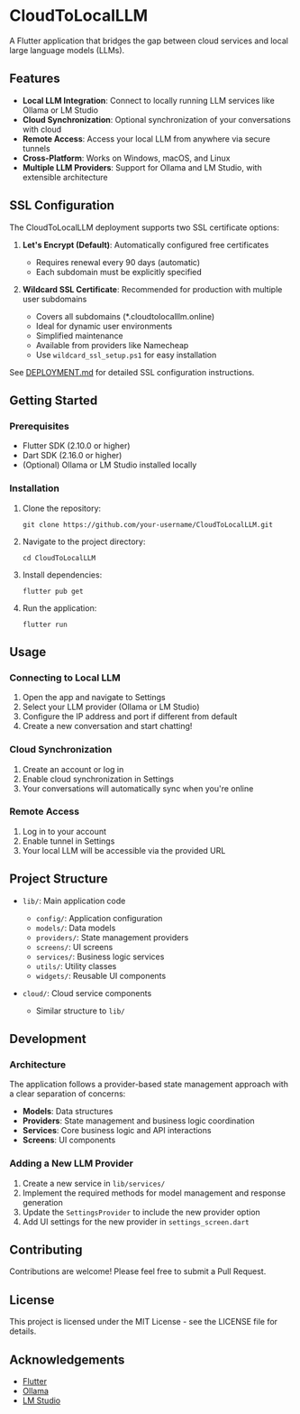 # CloudToLocalLLM

A Flutter application that bridges the gap between cloud services and local large language models (LLMs).

## Features

- **Local LLM Integration**: Connect to locally running LLM services like Ollama or LM Studio
- **Cloud Synchronization**: Optional synchronization of your conversations with cloud
- **Remote Access**: Access your local LLM from anywhere via secure tunnels
- **Cross-Platform**: Works on Windows, macOS, and Linux
- **Multiple LLM Providers**: Support for Ollama and LM Studio, with extensible architecture

## SSL Configuration

The CloudToLocalLLM deployment supports two SSL certificate options:

1. **Let's Encrypt (Default)**: Automatically configured free certificates
   - Requires renewal every 90 days (automatic)
   - Each subdomain must be explicitly specified
   
2. **Wildcard SSL Certificate**: Recommended for production with multiple user subdomains
   - Covers all subdomains (*.cloudtolocalllm.online)
   - Ideal for dynamic user environments
   - Simplified maintenance
   - Available from providers like Namecheap
   - Use `wildcard_ssl_setup.ps1` for easy installation

See [DEPLOYMENT.md](DEPLOYMENT.md) for detailed SSL configuration instructions.

## Getting Started

### Prerequisites

- Flutter SDK (2.10.0 or higher)
- Dart SDK (2.16.0 or higher)
- (Optional) Ollama or LM Studio installed locally

### Installation

1. Clone the repository:
   ```
   git clone https://github.com/your-username/CloudToLocalLLM.git
   ```

2. Navigate to the project directory:
   ```
   cd CloudToLocalLLM
   ```

3. Install dependencies:
   ```
   flutter pub get
   ```

4. Run the application:
   ```
   flutter run
   ```

## Usage

### Connecting to Local LLM

1. Open the app and navigate to Settings
2. Select your LLM provider (Ollama or LM Studio)
3. Configure the IP address and port if different from default
4. Create a new conversation and start chatting!

### Cloud Synchronization

1. Create an account or log in
2. Enable cloud synchronization in Settings
3. Your conversations will automatically sync when you're online

### Remote Access

1. Log in to your account
2. Enable tunnel in Settings
3. Your local LLM will be accessible via the provided URL

## Project Structure

- `lib/`: Main application code
  - `config/`: Application configuration
  - `models/`: Data models
  - `providers/`: State management providers
  - `screens/`: UI screens
  - `services/`: Business logic services
  - `utils/`: Utility classes
  - `widgets/`: Reusable UI components

- `cloud/`: Cloud service components
  - Similar structure to `lib/`

## Development

### Architecture

The application follows a provider-based state management approach with a clear separation of concerns:

- **Models**: Data structures
- **Providers**: State management and business logic coordination
- **Services**: Core business logic and API interactions
- **Screens**: UI components

### Adding a New LLM Provider

1. Create a new service in `lib/services/`
2. Implement the required methods for model management and response generation
3. Update the `SettingsProvider` to include the new provider option
4. Add UI settings for the new provider in `settings_screen.dart`

## Contributing

Contributions are welcome! Please feel free to submit a Pull Request.

## License

This project is licensed under the MIT License - see the LICENSE file for details.

## Acknowledgements

- [Flutter](https://flutter.dev/)
- [Ollama](https://ollama.ai/)
- [LM Studio](https://lmstudio.ai/)
